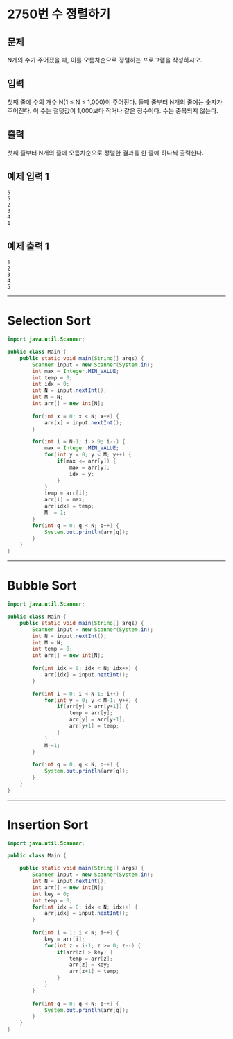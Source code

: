 # 2750번 수 정렬하기

## 문제

N개의 수가 주어졌을 때, 이를 오름차순으로 정렬하는 프로그램을 작성하시오.

## 입력

첫째 줄에 수의 개수 N(1 ≤ N ≤ 1,000)이 주어진다. 둘째 줄부터 N개의 줄에는 숫자가 주어진다. 이 수는 절댓값이 1,000보다 작거나 같은 정수이다. 수는 중복되지 않는다.

## 출력

첫째 줄부터 N개의 줄에 오름차순으로 정렬한 결과를 한 줄에 하나씩 출력한다.

## 예제 입력 1

```
5
5
2
3
4
1
```

## 예제 출력 1

```
1
2
3
4
5
```

---

# Selection Sort

```java
import java.util.Scanner;

public class Main {
	public static void main(String[] args) {
		Scanner input = new Scanner(System.in);
		int max = Integer.MIN_VALUE;
		int temp = 0;
		int idx = 0;
		int N = input.nextInt();
		int M = N;
		int arr[] = new int[N];
		
		for(int x = 0; x < N; x++) {
			arr[x] = input.nextInt();
		}

		for(int i = N-1; i > 0; i--) {
			max = Integer.MIN_VALUE;
			for(int y = 0; y < M; y++) {
				if(max <= arr[y]) {
					max = arr[y];
					idx = y;
				}
			}
			temp = arr[i];
			arr[i] = max;
			arr[idx] = temp;
			M -= 1;	
		}
		for(int q = 0; q < N; q++) {
			System.out.println(arr[q]);
		}
	}
}
```

---

# Bubble Sort

```java
import java.util.Scanner;

public class Main {
	public static void main(String[] args) {
		Scanner input = new Scanner(System.in);
		int N = input.nextInt();
		int M = N;
		int temp = 0;
		int arr[] = new int[N];
		
		for(int idx = 0; idx < N; idx++) {
			arr[idx] = input.nextInt();
		}

		for(int i = 0; i < N-1; i++) {
			for(int y = 0; y < M-1; y++) {
				if(arr[y] > arr[y+1]) {
					temp = arr[y];
					arr[y] = arr[y+1];
					arr[y+1] = temp;
				}
			}
			M-=1;
		}
		
		for(int q = 0; q < N; q++) {
			System.out.println(arr[q]);
		}
	}
}
```

---

# Insertion Sort

```java
import java.util.Scanner;

public class Main {

	public static void main(String[] args) {
		Scanner input = new Scanner(System.in);
		int N = input.nextInt();
		int arr[] = new int[N];
		int key = 0;
		int temp = 0;
		for(int idx = 0; idx < N; idx++) {
			arr[idx] = input.nextInt();
		}
		
		for(int i = 1; i < N; i++) {
			key = arr[i];
			for(int z = i-1; z >= 0; z--) {
				if(arr[z] > key) {
					temp = arr[z];
					arr[z] = key;
					arr[z+1] = temp;
				}
			}
		}
		
		for(int q = 0; q < N; q++) {
			System.out.println(arr[q]);
		}
	}
}
```